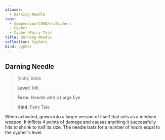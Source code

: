 ```yaml
---
aliases:
  - Darning Needle
tags:
  - Compendium/CSRD/en/Cyphers
  - Cypher
  - Cypher/Fairy-Tale
title: Darning Needle
collection: Cyphers
kind: Cypher
---
```

## Darning Needle    
>[!info] Stats    
> **Level:** 1d6    
> **Form:** Needle with a Large Eye    
> **Kind:** Fairy Tale  
    
When activated, grows into a larger version of itself that acts as a medium weapon. It inflicts 4 points of damage and causes anything it successfully hits to shrink to half its size. The needle lasts for a number of hours equal to the cypher's level.